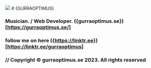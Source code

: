 <img src="https://gurraoptimus.se/img/%7BG%7D.png" />
# {GURRAOPTIMUS}

### Musician. / Web Developer. ({gurraoptimus.se})[https://gurraoptimus.se/]
### follow me on here ({https://linktr.ee})[https://linktr.ee/gurraoptimus]
### // Copyright © gurraoptimus.se 2023. All rights reserved
